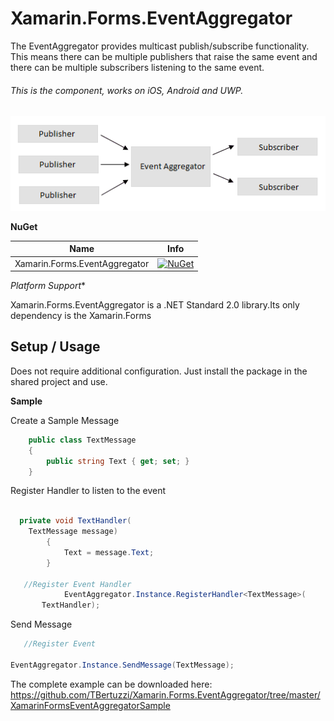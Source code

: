 # Xamarin.Forms.EventAggregator

The EventAggregator provides multicast publish/subscribe functionality. This means there can be multiple publishers that raise the same event and there can be multiple subscribers listening to the same event.

###### This is the component, works on iOS, Android and UWP.

![](https://github.com/TBertuzzi/Xamarin.Forms.EventAggregator/blob/master/Resources/eventAggregator.png?raw=true)

**NuGet**

|Name|Info|
| ------------------- | :------------------: |
|Xamarin.Forms.EventAggregator|[![NuGet](https://buildstats.info/nuget/Xamarin.Forms.EventAggregator)](https://www.nuget.org/packages/Xamarin.Forms.EventAggregator/)|

*Platform Support**

Xamarin.Forms.EventAggregator is a .NET Standard 2.0 library.Its only dependency is the Xamarin.Forms

## Setup / Usage

Does not require additional configuration. Just install the package in the shared project and use.

**Sample**

Create a Sample Message

```csharp
    public class TextMessage
    {
        public string Text { get; set; }
    }
```

Register Handler to listen to the event

```csharp

  private void TextHandler(
    TextMessage message)
        {
            Text = message.Text;
        }
        
   //Register Event Handler
            EventAggregator.Instance.RegisterHandler<TextMessage>(
       TextHandler);
```

Send Message 

```csharp
   //Register Event
          
EventAggregator.Instance.SendMessage(TextMessage);
```


The complete example can be downloaded here: https://github.com/TBertuzzi/Xamarin.Forms.EventAggregator/tree/master/XamarinFormsEventAggregatorSample
